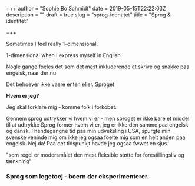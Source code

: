 +++
author = "Sophie Bo Schmidt"
date = 2019-05-15T22:22:03Z
description = ""
draft = true
slug = "sprog-identitet"
title = "Sprog & identitet"

+++


Sometimes I feel really 1-dimensional.

1-dimensional when I express myself in English.



Nogle gange foeles det som det mest inkluderende at skrive og snakke paa engelsk, naar der nu

Det behoever ikke vaere enten eller. Sproget

**Hvem er jeg?**

Jeg skal forklare mig - komme folk i forkobet.

Gennem sprog udtrykker vi hvem vi er - men sproget er ikke bare et middel til at udtrykke Sprog former hvem vi er, jeg er ikke den samme paa engelsk og dansk. I hendegangne tid paa min udveksling i USA, spurgte min svenske veninde mig om ikke jeg ogsaa foelte mig som en helt anden paa engelsk. Nej da! Paa det tidspunkjt havde jeg ogsaa fwwet en sjus.

"som regel er modersmålet den mest fleksible støtte for forestillingsliv og tænkning"

### Sprog som legetoej - boern der eksperimenterer.

